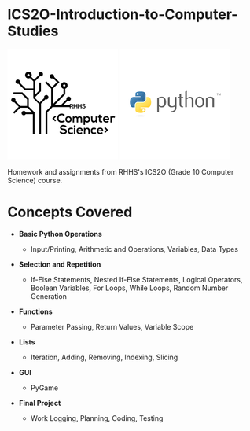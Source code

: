 # ICS2O-Introduction-to-Computer-Studies
![](/images/RHHS.png) ![](/images/Python.png)

Homework and assignments from RHHS's ICS2O (Grade 10 Computer Science) course.

# Concepts Covered
 - **Basic Python Operations**
 
    - Input/Printing, Arithmetic and Operations, Variables, Data Types
 - **Selection and Repetition**
 
    - If-Else Statements, Nested If-Else Statements, Logical Operators, Boolean Variables, For Loops, While Loops, Random Number Generation
 - **Functions**
 
    - Parameter Passing, Return Values, Variable Scope
 - **Lists**
 
    - Iteration, Adding, Removing, Indexing, Slicing

 - **GUI**
    - PyGame
 
 - **Final Project**
 
    - Work Logging, Planning, Coding, Testing 
 

